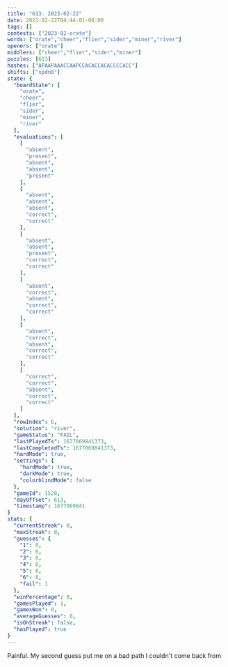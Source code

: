 ```yaml
---
title: "613: 2023-02-22"
date: 2023-02-22T04:44:01-08:00
tags: []
contests: ["2023-02-orate"]
words: ["orate","cheer","flier","sider","miner","river"]
openers: ["orate"]
middlers: ["cheer","flier","sider","miner"]
puzzles: [613]
hashes: ["APAAPAAACCAAPCCACACCACACCCCACC"]
shifts: ["xpdnb"]
state: {
  "boardState": [
    "orate",
    "cheer",
    "flier",
    "sider",
    "miner",
    "river"
  ],
  "evaluations": [
    [
      "absent",
      "present",
      "absent",
      "absent",
      "present"
    ],
    [
      "absent",
      "absent",
      "absent",
      "correct",
      "correct"
    ],
    [
      "absent",
      "absent",
      "present",
      "correct",
      "correct"
    ],
    [
      "absent",
      "correct",
      "absent",
      "correct",
      "correct"
    ],
    [
      "absent",
      "correct",
      "absent",
      "correct",
      "correct"
    ],
    [
      "correct",
      "correct",
      "absent",
      "correct",
      "correct"
    ]
  ],
  "rowIndex": 6,
  "solution": "river",
  "gameStatus": "FAIL",
  "lastPlayedTs": 1677069841373,
  "lastCompletedTs": 1677069841373,
  "hardMode": true,
  "settings": {
    "hardMode": true,
    "darkMode": true,
    "colorblindMode": false
  },
  "gameId": 1528,
  "dayOffset": 613,
  "timestamp": 1677069841
}
stats: {
  "currentStreak": 0,
  "maxStreak": 0,
  "guesses": {
    "1": 0,
    "2": 0,
    "3": 0,
    "4": 0,
    "5": 0,
    "6": 0,
    "fail": 1
  },
  "winPercentage": 0,
  "gamesPlayed": 1,
  "gamesWon": 0,
  "averageGuesses": 0,
  "isOnStreak": false,
  "hasPlayed": true
}
---
```

<!-- more -->
Painful. My second guess put me on a bad path I couldn't come back from

